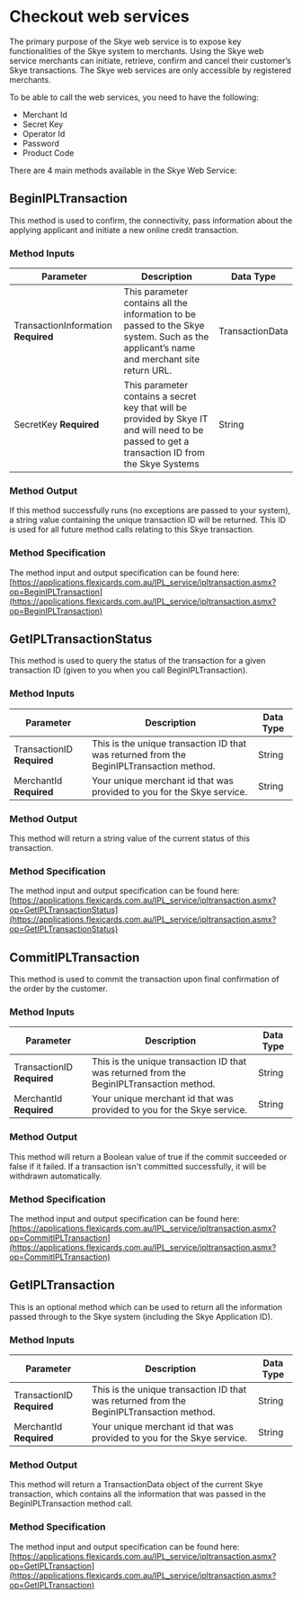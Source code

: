 # Checkout web services

The primary purpose of the Skye web service is to expose key functionalities of the Skye system to merchants. Using the Skye web service merchants can initiate, retrieve, confirm and cancel their customer’s Skye transactions. 
The Skye web services are only accessible by registered merchants.

To be able to call the web services, you need to have the following:

* Merchant Id
* Secret Key
* Operator Id
* Password
* Product Code

There are 4 main methods available in the Skye Web Service: 

## BeginIPLTransaction

This method is used to confirm, the connectivity, pass information about the applying applicant and initiate a new online credit transaction. 

### Method Inputs

 Parameter | Description | Data Type 
-----------|-------------|-----------
TransactionInformation **Required**         | This parameter contains all the information to be passed to the Skye system. Such as the applicant’s name and merchant site return URL. | TransactionData
SecretKey **Required**         | This parameter contains a secret key that will be provided by Skye IT and will need to be passed to get a transaction ID from the Skye Systems | String


### Method Output

If this method successfully runs (no exceptions are passed to your system), a string value containing the unique transaction ID will be returned. This ID is used for all future method calls relating to this Skye transaction.

### Method Specification

The method input and output specification can be found here: [https://applications.flexicards.com.au/IPL_service/ipltransaction.asmx?op=BeginIPLTransaction](https://applications.flexicards.com.au/IPL_service/ipltransaction.asmx?op=BeginIPLTransaction)


## GetIPLTransactionStatus

This method is used to query the status of the transaction for a given transaction ID (given to you when you call BeginIPLTransaction).

### Method Inputs

 Parameter | Description | Data Type 
-----------|-------------|-----------
TransactionID **Required**         | This is the unique transaction ID that was returned from the BeginIPLTransaction method. | String
MerchantId **Required**         | Your unique merchant id that was provided to you for the Skye service. | String


### Method Output

This method will return a string value of the current status of this transaction.

### Method Specification

The method input and output specification can be found here: [https://applications.flexicards.com.au/IPL_service/ipltransaction.asmx?op=GetIPLTransactionStatus](https://applications.flexicards.com.au/IPL_service/ipltransaction.asmx?op=GetIPLTransactionStatus)

## CommitIPLTransaction

This method is used to commit the transaction upon final confirmation of the order by the customer.

### Method Inputs

 Parameter | Description | Data Type 
-----------|-------------|-----------
TransactionID **Required**         | This is the unique transaction ID that was returned from the BeginIPLTransaction method. | String
MerchantId **Required**         | Your unique merchant id that was provided to you for the Skye service. | String

### Method Output

This method will return a Boolean value of true if the commit succeeded or false if it failed. If a transaction isn't committed successfully, it will be withdrawn automatically.

### Method Specification

The method input and output specification can be found here:
[https://applications.flexicards.com.au/IPL_service/ipltransaction.asmx?op=CommitIPLTransaction](https://applications.flexicards.com.au/IPL_service/ipltransaction.asmx?op=CommitIPLTransaction)

## GetIPLTransaction

This is an optional method which can be used to return all the information passed through to the Skye system (including the Skye Application ID). 

### Method Inputs

 Parameter | Description | Data Type 
-----------|-------------|-----------
TransactionID **Required**         | This is the unique transaction ID that was returned from the BeginIPLTransaction method. | String
MerchantId **Required**         | Your unique merchant id that was provided to you for the Skye service. | String

### Method Output

This method will return a TransactionData object of the current Skye transaction, which contains all the information that was passed in the BeginIPLTransaction method call.

### Method Specification

The method input and output specification can be found here: [https://applications.flexicards.com.au/IPL_service/ipltransaction.asmx?op=GetIPLTransaction](https://applications.flexicards.com.au/IPL_service/ipltransaction.asmx?op=GetIPLTransaction)